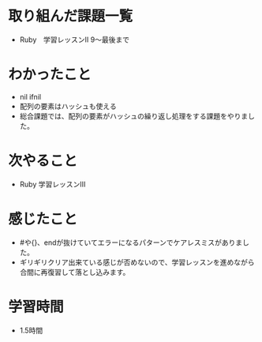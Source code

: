 # 取り組んだ課題一覧
- Ruby　学習レッスンⅡ 9〜最後まで

# わかったこと
- nil ifnil
- 配列の要素はハッシュも使える
- 総合課題では、配列の要素がハッシュの繰り返し処理をする課題をやりました。

# 次やること
- Ruby 学習レッスンⅢ

# 感じたこと
- #や{}、endが抜けていてエラーになるパターンでケアレスミスがありました。
- ギリギリクリア出来ている感じが否めないので、学習レッスンを進めながら合間に再復習して落とし込みます。

# 学習時間
- 1.5時間
